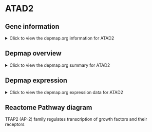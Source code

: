 <h1>ATAD2</h1>

<h2>Gene information</h2>
<details>
  <summary>Click to view the depmap.org information for ATAD2</summary>
  <iframe src="https://depmap.org/portal/gene/ATAD2?tab=about" style="border:none;width:100%;height:800px"></iframe>
</details>

<h2>Depmap overview</h2>
<details>
  <summary>Click to view the depmap.org summary for ATAD2</summary>
  <iframe src="https://depmap.org/portal/gene/ATAD2?tab=overview" style="border:none;width:100%;height:800px"></iframe>
</details>

<h2>Depmap expression</h2>
<details>
  <summary>Click to view the depmap.org expression data for ATAD2</summary>
  <iframe src="https://depmap.org/portal/gene/ATAD2?tab=characterization" style="border:none;width:100%;height:800px"></iframe>
</details>



<h2>Reactome Pathway diagram</h2>
TFAP2 (AP-2) family regulates transcription of growth factors and their receptors
<div id="diagramHolder"></div>

<script>
    //Creating the Reactome Diagram widget
    //Take into account a proxy needs to be set up in your server side pointing to www.reactome.org
    function onReactomeDiagramReady(){  //This function is automatically called when the widget code is ready to be used
        var diagram = Reactome.Diagram.create({
            "placeHolder" : "diagramHolder",
            "width" : 900,
            "height" : 500
        });

        //Initialising it to the "Hemostasis" pathway
        diagram.loadDiagram("R-HSA-8866910");

        //Adding different listeners

        diagram.onDiagramLoaded(function (loaded) {
            console.info("Loaded ", loaded);
            diagram.flagItems("BAD");
	    diagram.flagItems("Q92934");
            if (loaded == "R-HSA-8866910") diagram.selectItem("R-HSA-8866910");
        });

     }
</script>



